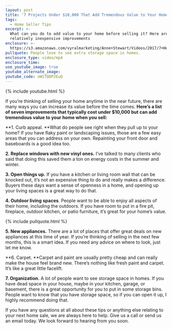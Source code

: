 ```yaml
---
layout: post
title: '7 Projects Under $10,000 That Add Tremendous Value to Your Home'
tags:
  - Home Seller Tips
excerpt: >-
  What can you do to add value to your home before selling it? Here are seven
  relatively inexpensive improvements
enclosure: >-
  https://s3.amazonaws.com/vyralmarketing/Anne+Stewart/Videos/2017/7+Home+Improvements+-+Oregon+Real+Estate+Agent.mp4
pullquote: People love to see extra storage space in homes.
enclosure_type: video/mp4
enclosure_time:
use_youtube_image: true
youtube_alternate_image:
youtube_code: oW1TQOP2EuQ
---
```



{% include youtube.html %}

If you’re thinking of selling your home anytime in the near future, there are many ways you can increase its value before the time comes. **Here’s a list of seven improvements that typically cost under $10,000 but can add tremendous value to your home when you sell:**

**1. Curb appeal.&nbsp;**What do people see right when they pull up to your home? If you have flaky paint or landscaping issues, those are a few easy areas that you can address on your own. Repainting your front door and baseboards is a good idea too.

**2. Replace windows with new vinyl ones.** I’ve talked to many clients who said that doing this saved them a ton on energy costs in the summer and winter.

**3. Open things up.** If you have a kitchen or living room wall that can be knocked out, it’s not an expensive thing to do and really makes a difference. Buyers these days want a sense of openness in a home, and opening up your living spaces is a great way to do that.

**4. Outdoor living spaces**. People want to be able to enjoy all aspects of their home, including the outdoors. If you have room to put in a fire pit, fireplace, outdoor kitchen, or patio furniture, it’s great for your home’s value.

{% include pullquote.html %}

**5. New appliances.** There are a lot of places that offer great deals on new appliances at this time of year. If you’re thinking of selling in the next few months, this is a smart idea. If you need any advice on where to look, just let me know.

**6. Carpet.&nbsp;**Carpet and paint are usually pretty cheap and can really make the house feel brand new. There’s nothing like fresh paint and carpet. It’s like a great little facelift.

**7. Organization.** A lot of people want to see storage space in homes. If you have dead space in your house, maybe in your kitchen, garage, or basement, there is a great opportunity for you to put in some storage bins. People want to know that you have storage space, so if you can open it up, I highly recommend doing that.

If you have any questions at all about these tips or anything else relating to your next home sale, we are always here to help. Give us a call or send us an email today. We look forward to hearing from you soon.